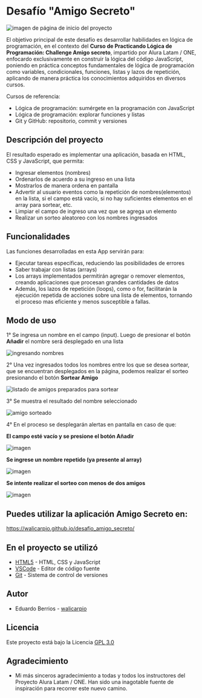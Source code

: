 <h1> Desafío "Amigo Secreto" </h1>

![imagen de página de inicio del proyecto](https://github.com/user-attachments/assets/f35d1ebc-b862-4e66-b3d7-84fcdd4b88be)

El objetivo principal de este desafío es desarrollar habilidades en lógica de programación, en el contexto del <b>Curso de Practicando Lógica de Programación: Challenge Amigo secreto</b>, impartido por Alura Latam / ONE, enfocardo exclusivamente en construir la lógica del código JavaScript, poniendo en práctica conceptos fundamentales de lógica de programación como variables, condicionales, funciones, listas y lazos de repetición, aplicando de manera práctica los conocimientos adquiridos en diversos cursos.

Cursos de referencia:

- Lógica de programación: sumérgete en la programación con JavaScript
- Lógica de programación: explorar funciones y listas
- Git y GitHub: repositorio, commit y versiones

## Descripción del proyecto
El resultado esperado es implementar una aplicación, basada en HTML, CSS y JavaScript, que permita:

- Ingresar elementos (nombres)
- Ordenarlos de acuerdo a su ingreso en una lista
- Mostrarlos de manera ordena en pantalla
- Advertir al usuario eventos como la repetición de nombres(elementos) en la lista, si el campo está vacío, si no hay suficientes elementos en el array para sortear, etc.
- Limpiar el campo de ingreso una vez que se agrega un elemento
- Realizar un sorteo aleatoreo con los nombres ingresados

## Funcionalidades

Las funciones desarrolladas en esta App servirán para:
- Ejecutar tareas específicas, reduciendo las posibilidades de errores
- Saber trabajar con listas (arrays)
- Los arrays implementados permitirán agregar o remover elementos, creando aplicaciones que procesan grandes cantidades de datos
- Además, los lazos de repetición (loops), como o for, facilitarán la ejecución repetida de acciones sobre una lista de elementos, tornando el proceso mas eficiente y menos susceptible a fallas.

## Modo de uso

1° Se ingresa un nombre en el campo (input). Luego de presionar el botón <b>Añadir</b> el nombre será desplegado en una lista

![ingresando nombres](https://github.com/user-attachments/assets/d0ae84e6-3fe3-47bc-8ab9-33f6fbf0f0eb)
<br>

2° Una vez ingresados todos los nombres entre los que se desea sortear, que se encuentran desplegados en la página, podemos realizar el sorteo presionando el botón <b>Sortear Amigo</b> 

![listado de amigos preparados para sortear](https://github.com/user-attachments/assets/23587c8d-d73b-4482-a102-f2d10d5b2415)
<br>

3° Se muestra el resultado del nombre seleccionado

![amigo sorteado](https://github.com/user-attachments/assets/c04f8b24-4f8b-4fe2-bd1e-de5fcaa95f40)

4° En el proceso se desplegarán alertas en pantalla en caso de que:

<b>El campo esté vacío y se presione el botón Añadir</b> 

![imagen](https://github.com/user-attachments/assets/2fd04443-d6a3-4eb0-9c29-130bde127df9)

<b>Se ingrese un nombre repetido (ya presente al array)</b> 

![imagen](https://github.com/user-attachments/assets/cf88b64b-593c-4e7f-a0eb-d1cbedca4f46)

<b>Se intente realizar el sorteo con menos de dos amigos</b> 

![imagen](https://github.com/user-attachments/assets/b4f3dd32-fe85-46eb-a1e0-3b635122ce0d)

## Puedes utilizar la aplicación Amigo Secreto en:

https://walicarpio.github.io/desafio_amigo_secreto/

## En el proyecto se utilizó

* [HTML5](https://developer.mozilla.org/es) - HTML, CSS y JavaScript
* [VSCode](https://vscode.dev) - Editor de código fuente 
* [Git](https://git-scm.com/) - Sistema de control de versiones

## Autor

* Eduardo Berrios - [walicarpio](https://github.com/walicarpio)

## Licencia

Este proyecto está bajo la Licencia [GPL 3.0](https://www.gnu.org/licenses/gpl-3.0.html)

## Agradecimiento

* Mi más sinceros agradecimiento a todas y todos los instructores del Proyecto Alura Latam / ONE. Han sido una inagotable fuente de inspiración para recorrer este nuevo camino.
